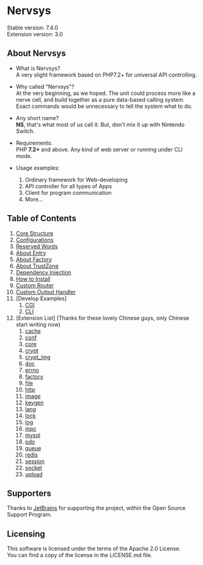 # Nervsys

Stable version: 7.4.0  
Extension version: 3.0  

## About Nervsys

* What is Nervsys?  
A very slight framework based on PHP7.2+ for universal API controlling.  

* Why called "Nervsys"?  
At the very beginning, as we hoped. The unit could process more like a nerve cell, and build together as a pure data-based calling system. Exact commands would be unnecessary to tell the system what to do.  

* Any short name?  
**NS**, that's what most of us call it. But, don't mix it up with Nintendo Switch.  

* Requirements:  
PHP **7.2+** and above. Any kind of web server or running under CLI mode.  

* Usage examples:  
    1. Ordinary framework for Web-developing
    2. API controller for all types of Apps
    3. Client for program communication
    4. More...

## Table of Contents

1. [Core Structure](doc/CoreStructure.md)
2. [Configurations](doc/Configurations.md)
3. [Reserved Words](doc/ReservedWords.md)
4. [About Entry](doc/AboutEntry.md)
5. [About Factory](doc/AboutFactory.md)
6. [About TrustZone](doc/AboutTrustZone.md)
7. [Dependency Injection](doc/DependencyInjection.md)
8. [How to Install](doc/HowtoInstall.md)
9. [Custom Router](doc/CustomRouter.md)
10. [Custom Output Handler](doc/CustomOutputHandler.md)
11. [Develop Examples]
    1. [CGI](doc/example/CGI.md)
    2. [CLI](doc/example/CLI.md)
12. [Extension List] (Thanks for these lovely Chinese guys, only Chinese start writing now)
    1. [cache](doc/extension/cache.md)
    2. [conf](doc/extension/conf.md)
    3. [core](doc/extension/core.md)
    4. [crypt](doc/extension/crypt.md)
    5. [crypt_img](doc/extension/crypt_img.md)
    6. [doc](doc/extension/doc.md)
    7. [errno](doc/extension/errno.md)
    8. [factory](doc/extension/factory.md)
    9. [file](doc/extension/file.md)
    10. [http](doc/extension/http.md)
    11. [image](doc/extension/image.md)
    12. [keygen](doc/extension/keygen.md)
    13. [lang](doc/extension/lang.md)
    14. [lock](doc/extension/lock.md)
    15. [log](doc/extension/log.md)
    16. [mpc](doc/extension/mpc.md)
    17. [mysql](doc/extension/mysql.md)
    18. [pdo](doc/extension/pdo.md)
    19. [queue](doc/extension/queue.md)
    20. [redis](doc/extension/redis.md)
    21. [session](doc/extension/session.md)
    22. [socket](doc/extension/socket.md)
    23. [upload](doc/extension/upload.md)

## Supporters

Thanks to [JetBrains](https://www.jetbrains.com/?from=Nervsys) for supporting the project, within the Open Source Support Program.  

## Licensing

This software is licensed under the terms of the Apache 2.0 License.  
You can find a copy of the license in the LICENSE.md file.
